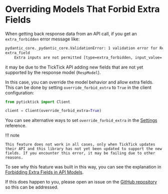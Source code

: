 # Overriding Models That Forbid Extra Fields

When getting back response data from an API call, if you get an `extra_forbidden` error message like:

```bash
pydantic_core._pydantic_core.ValidationError: 1 validation error for RespModel
extra_field
    Extra inputs are not permitted [type=extra_forbidden, input_value='extra_value', input_type=str]
```

it may be due to the TickTick API adding new fields that are not yet supported by the response model (`RespModel`).

In this case, you can override the model behavior and allow extra fields. This can be done by setting `override_forbid_extra` to `True` in the client configuration:

```python
from pyticktick import Client

client = Client(override_forbid_extra=True)
```

You can see alternative ways to set `override_forbid_extra` in the [Settings](../../../reference/settings/#pyticktick.settings.Settings) reference.

!!! note

    This feature does not work in all cases, only when TickTick updates their API and this library has not yet been updated to support the new fields. If you encounter this error, it may be failing due to other reasons.

To see why this feature was built in this way, you can see the explanation in [Forbidding Extra Fields in API Models](../../explanations/forbidding_extra_fields_in_api_models.md).

If this does happen to you, please open an issue on the [GitHub repository](https://github.com/sebpretzer/pyticktick/issues/new) so this can be addressed.

